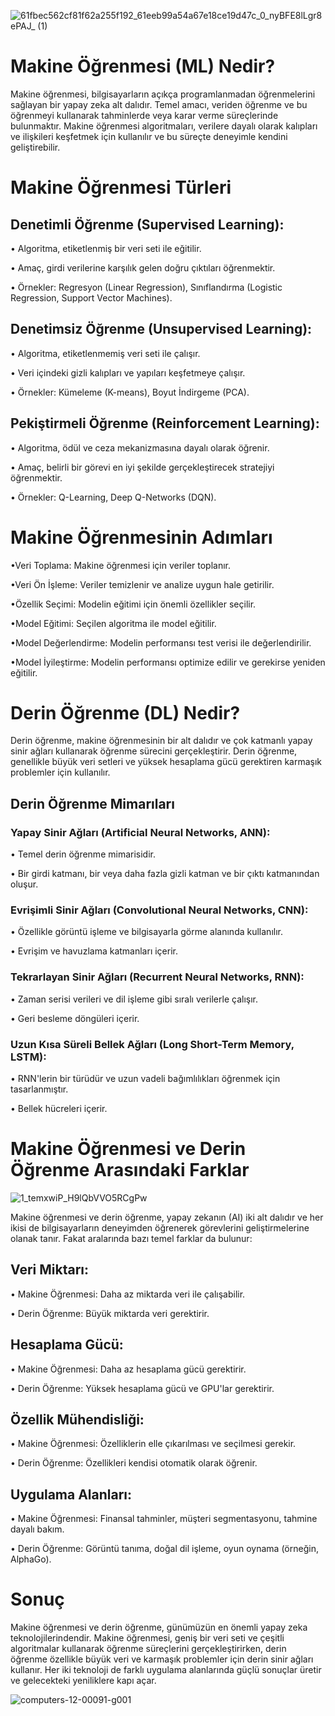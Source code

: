 
![61fbec562cf81f62a255f192_61eeb99a54a67e18ce19d47c_0_nyBFE8lLgr8ePAJ_ (1)](https://github.com/SametBatman/KNN-En-Yakin-Komsu/assets/160470839/aa4e6c52-abbd-484f-ba2e-6e0e6e1b4aeb)

# Makine Öğrenmesi (ML) Nedir?
Makine öğrenmesi, bilgisayarların açıkça programlanmadan öğrenmelerini sağlayan bir yapay zeka alt dalıdır. Temel amacı, veriden öğrenme ve bu öğrenmeyi kullanarak tahminlerde veya karar verme süreçlerinde bulunmaktır. Makine öğrenmesi algoritmaları, verilere dayalı olarak kalıpları ve ilişkileri keşfetmek için kullanılır ve bu süreçte deneyimle kendini geliştirebilir.

# Makine Öğrenmesi Türleri 
<h2>Denetimli Öğrenme (Supervised Learning):</h2>

• Algoritma, etiketlenmiş bir veri seti ile eğitilir.

• Amaç, girdi verilerine karşılık gelen doğru çıktıları öğrenmektir.

• Örnekler: Regresyon (Linear Regression), Sınıflandırma (Logistic Regression, Support Vector Machines).

<h2>Denetimsiz Öğrenme (Unsupervised Learning):</h2>

• Algoritma, etiketlenmemiş veri seti ile çalışır.

• Veri içindeki gizli kalıpları ve yapıları keşfetmeye çalışır.

• Örnekler: Kümeleme (K-means), Boyut İndirgeme (PCA).

<h2>Pekiştirmeli Öğrenme (Reinforcement Learning):</h2>

• Algoritma, ödül ve ceza mekanizmasına dayalı olarak öğrenir.

• Amaç, belirli bir görevi en iyi şekilde gerçekleştirecek stratejiyi öğrenmektir.

• Örnekler: Q-Learning, Deep Q-Networks (DQN).

# Makine Öğrenmesinin Adımları
•Veri Toplama: Makine öğrenmesi için veriler toplanır.

•Veri Ön İşleme: Veriler temizlenir ve analize uygun hale getirilir.

•Özellik Seçimi: Modelin eğitimi için önemli özellikler seçilir.

•Model Eğitimi: Seçilen algoritma ile model eğitilir.

•Model Değerlendirme: Modelin performansı test verisi ile değerlendirilir.

•Model İyileştirme: Modelin performansı optimize edilir ve gerekirse yeniden eğitilir.


# Derin Öğrenme (DL) Nedir?

Derin öğrenme, makine öğrenmesinin bir alt dalıdır ve çok katmanlı yapay sinir ağları kullanarak öğrenme sürecini gerçekleştirir. Derin öğrenme, genellikle büyük veri setleri ve yüksek hesaplama gücü gerektiren karmaşık problemler için kullanılır.

<h2>Derin Öğrenme Mimarıları</h2>

<h3>Yapay Sinir Ağları (Artificial Neural Networks, ANN):</h3>

• Temel derin öğrenme mimarisidir.

• Bir girdi katmanı, bir veya daha fazla gizli katman ve bir çıktı katmanından oluşur.

<h3>Evrişimli Sinir Ağları (Convolutional Neural Networks, CNN):</h3>

• Özellikle görüntü işleme ve bilgisayarla görme alanında kullanılır.

• Evrişim ve havuzlama katmanları içerir.

<h3>Tekrarlayan Sinir Ağları (Recurrent Neural Networks, RNN):</h3>

• Zaman serisi verileri ve dil işleme gibi sıralı verilerle çalışır.

• Geri besleme döngüleri içerir.

<h3>Uzun Kısa Süreli Bellek Ağları (Long Short-Term Memory, LSTM):</h3>

• RNN'lerin bir türüdür ve uzun vadeli bağımlılıkları öğrenmek için tasarlanmıştır.

• Bellek hücreleri içerir.


# Makine Öğrenmesi ve Derin Öğrenme Arasındaki Farklar

![1_temxwiP_H9lQbVVO5RCgPw](https://github.com/SametBatman/KNN-En-Yakin-Komsu/assets/160470839/ab830e12-8761-4298-988f-6c08b50c46e6)

Makine öğrenmesi ve derin öğrenme, yapay zekanın (AI) iki alt dalıdır ve her ikisi de bilgisayarların deneyimden öğrenerek görevlerini geliştirmelerine olanak tanır. Fakat aralarında bazı temel farklar da bulunur:

<h2> Veri Miktarı:</h2>

• Makine Öğrenmesi: Daha az miktarda veri ile çalışabilir.

• Derin Öğrenme: Büyük miktarda veri gerektirir.

<h2>Hesaplama Gücü:</h2>

• Makine Öğrenmesi: Daha az hesaplama gücü gerektirir.

• Derin Öğrenme: Yüksek hesaplama gücü ve GPU'lar gerektirir.

<h2>Özellik Mühendisliği:</h2>

• Makine Öğrenmesi: Özelliklerin elle çıkarılması ve seçilmesi gerekir.

• Derin Öğrenme: Özellikleri kendisi otomatik olarak öğrenir.

<h2> Uygulama Alanları:</h2>

• Makine Öğrenmesi: Finansal tahminler, müşteri segmentasyonu, tahmine dayalı bakım.

• Derin Öğrenme: Görüntü tanıma, doğal dil işleme, oyun oynama (örneğin, AlphaGo).

#  Sonuç

Makine öğrenmesi ve derin öğrenme, günümüzün en önemli yapay zeka teknolojilerindendir. Makine öğrenmesi, geniş bir veri seti ve çeşitli algoritmalar kullanarak öğrenme süreçlerini gerçekleştirirken, derin öğrenme özellikle büyük veri ve karmaşık problemler için derin sinir ağları kullanır. Her iki teknoloji de farklı uygulama alanlarında güçlü sonuçlar üretir ve gelecekteki yeniliklere kapı açar. 

![computers-12-00091-g001](https://github.com/SametBatman/KNN-En-Yakin-Komsu/assets/160470839/d9b51b1e-7317-4b5e-ad9c-a0ebdf93aefe)
